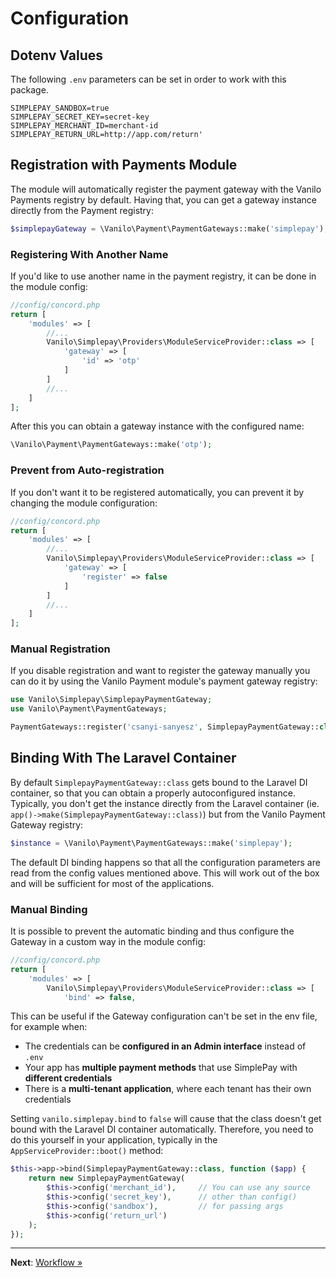# Configuration

## Dotenv Values

The following `.env` parameters can be set in order to work with this package.

```dotenv
SIMPLEPAY_SANDBOX=true
SIMPLEPAY_SECRET_KEY=secret-key
SIMPLEPAY_MERCHANT_ID=merchant-id
SIMPLEPAY_RETURN_URL=http://app.com/return'
```

## Registration with Payments Module

The module will automatically register the payment gateway with the Vanilo Payments registry by
default. Having that, you can get a gateway instance directly from the Payment registry:

```php
$simplepayGateway = \Vanilo\Payment\PaymentGateways::make('simplepay');
```

### Registering With Another Name

If you'd like to use another name in the payment registry, it can be done in the module config:

```php
//config/concord.php
return [
    'modules' => [
        //...
        Vanilo\Simplepay\Providers\ModuleServiceProvider::class => [
            'gateway' => [
                'id' => 'otp'
            ]
        ]
        //...
    ]
];
```

After this you can obtain a gateway instance with the configured name:

```php
\Vanilo\Payment\PaymentGateways::make('otp');
```

### Prevent from Auto-registration

If you don't want it to be registered automatically, you can prevent it by changing the module
configuration:

```php
//config/concord.php
return [
    'modules' => [
        //...
        Vanilo\Simplepay\Providers\ModuleServiceProvider::class => [
            'gateway' => [
                'register' => false
            ]
        ]
        //...
    ]
];
```

### Manual Registration

If you disable registration and want to register the gateway manually you can do it by using the
Vanilo Payment module's payment gateway registry:

```php
use Vanilo\Simplepay\SimplepayPaymentGateway;
use Vanilo\Payment\PaymentGateways;

PaymentGateways::register('csanyi-sanyesz', SimplepayPaymentGateway::class);
```

## Binding With The Laravel Container

By default `SimplepayPaymentGateway::class` gets bound to the Laravel DI container, so that you can
obtain a properly autoconfigured instance. Typically, you don't get the instance directly from the
Laravel container (ie. `app()->make(SimplepayPaymentGateway::class)`) but from the Vanilo Payment
Gateway registry:

```php
$instance = \Vanilo\Payment\PaymentGateways::make('simplepay');
```

The default DI binding happens so that all the configuration parameters are read from the config values
mentioned above. This will work out of the box and will be sufficient for most of the applications.

### Manual Binding

It is possible to prevent the automatic binding and thus configure the Gateway in a custom way in
the module config:

```php
//config/concord.php
return [
    'modules' => [
        Vanilo\Simplepay\Providers\ModuleServiceProvider::class => [
            'bind' => false,
```

This can be useful if the Gateway configuration can't be set in the env file, for example when:

- The credentials can be **configured in an Admin interface** instead of `.env`
- Your app has **multiple payment methods** that use SimplePay with **different credentials**
- There is a **multi-tenant application**, where each tenant has their own credentials

Setting `vanilo.simplepay.bind` to `false` will cause that the class doesn't get bound with the
Laravel DI container automatically. Therefore, you need to do this yourself in your application,
typically in the `AppServiceProvider::boot()` method:

```php
$this->app->bind(SimplepayPaymentGateway::class, function ($app) {
    return new SimplepayPaymentGateway(
        $this->config('merchant_id'),     // You can use any source
        $this->config('secret_key'),      // other than config()
        $this->config('sandbox'),         // for passing args
        $this->config('return_url')   
    );
});
```

---

**Next**: [Workflow &raquo;](workflow.md)

